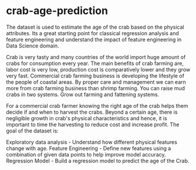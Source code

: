# crab-age-prediction
The dataset is used to estimate the age of the crab based on the physical attributes. Its a great starting point for classical regression analysis and feature engineering and understand the impact of feature engineering in Data Science domain.


Crab is very tasty and many countries of the world import huge amount of crabs for consumption every year. The main benefits of crab farming are, labor cost is very low, production cost is comparatively lower and they grow very fast. Commercial crab farming business is developing the lifestyle of the people of coastal areas. By proper care and management we can earn more from crab farming business than shrimp farming. You can raise mud crabs in two systems. Grow out farming and fattening systems.

For a commercial crab farmer knowing the right age of the crab helps them decide if and when to harvest the crabs. Beyond a certain age, there is negligible growth in crab's physical characteristics and hence, it is important to time the harvesting to reduce cost and increase profit. The goal of the dataset is:

Exploratory data analysis - Understand how different physical features change with age.
Feature Engineering - Define new features using a combination of given data points to help improve model accuracy.
Regression Model - Build a regression model to predict the age of the Crab.

